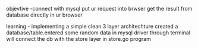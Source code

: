 objevtive -connect with mysql put ur request into brwser get the result from database directly in ur browser

learning - implementing a simple clean 3 layer architechture
created a database/table.entered some random data in mysql driver through terminal
will connect the db with the store layer in store.go program 





